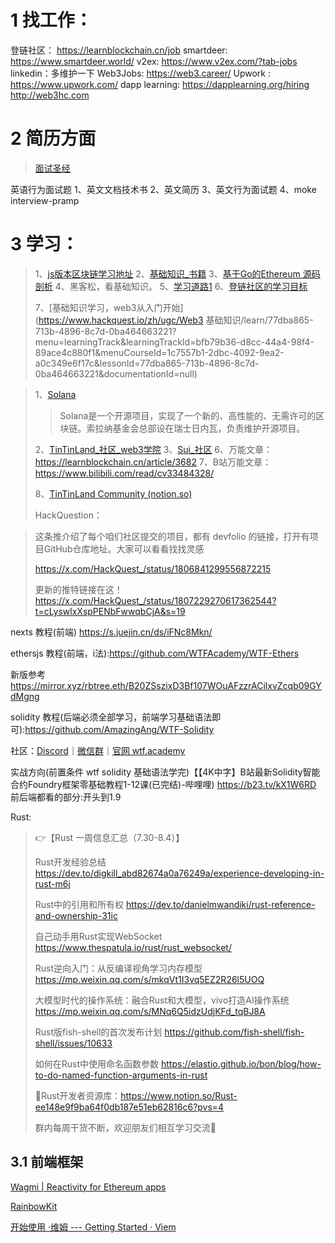 # 1 找工作： 
登链社区： https://learnblockchain.cn/job
smartdeer: https://www.smartdeer.world/
v2ex: https://www.v2ex.com/?tab-jobs
linkedin：多维护一下
Web3Jobs: https://web3.career/
Upwork : https://www.upwork.com/
dapp learning: https://dapplearning.org/hiring
http://web3hc.com



# 2 简历方面

> [面试圣经](https://zhuanlan.zhihu.com/p/101417295)

英语行为面试题
1、英文文档技术书
2、英文简历
3、英文行为面试题
4、moke interview-pramp



# 3 学习：

> 1、[js版本区块链学习地址](https://github.com/smartcontractkit/full-blockchain-solidity-course-js?tab=readme-ov-file)
> 2、[基础知识_书籍](https://github.com/inoutcode/ethereum_book)
> 3、[基于Go的Ethereum 源码剖析](https://github.com/ABCDELabs/Understanding-Ethereum-Go-version)
> 4、黑客松，看基础知识。
> 5、[学习道路1](https://www.wtf.academy/)
> 6、[登链社区的学习目标](https://learnblockchain.cn/article/7990)
>
> 7、[基础知识学习，web3从入门开始](https://www.hackquest.io/zh/ugc/Web3 基础知识/learn/77dba865-713b-4896-8c7d-0ba464663221?menu=learningTrack&learningTrackId=bfb79b36-d8cc-44a4-98f4-89ace4c880f1&menuCourseId=1c7557b1-2dbc-4092-9ea2-a0c349e6f17c&lessonId=77dba865-713b-4896-8c7d-0ba464663221&documentationId=null)

> 1、[Solana](https://solana.com/zh)
>
> > Solana是一个开源项目，实现了一个新的、高性能的、无需许可的区块链。索拉纳基金会总部设在瑞士日内瓦，负责维护开源项目。
>
> 2、[TinTinLand_社区_web3学院](https://tintinland.com/)
> 3、[Sui_社区](https://sui.io/)
> 6、万能文章： https://learnblockchain.cn/article/3682
> 7、B站万能文章： https://www.bilibili.com/read/cv33484328/
>
> 8、[TinTinLand Community (notion.so)](https://www.notion.so/TinTinLand-Community-3f0b56879c57411f9a04dd82ba541e6a)
>
> HackQuestion：

> 这条推介绍了每个咱们社区提交的项目，都有 devfolio 的链接，打开有项目GitHub仓库地址。大家可以看看找找灵感
>
> https://x.com/HackQuest_/status/1806841299556872215
>
> 更新的推特链接在这！https://x.com/HackQuest_/status/1807229270617362544?t=cLyswlxXspPENbFwwqbCjA&s=19
>
> 
>
> 


nexts 教程(前端) https://s.juejin.cn/ds/iFNc8Mkn/

ethersjs 教程(前端，i法):https://github.com/WTFAcademy/WTF-Ethers

新版参考
https://mirror.xyz/rbtree.eth/B20ZSszixD3Bf107WOuAFzzrACilxvZcqb09GYdMgng

solidity 教程(后端必须全部学习，前端学习基础语法即可):https://github.com/AmazingAng/WTF-Solidity

社区：[Discord](https://discord.gg/5akcruXrsk)｜[微信群](https://docs.google.com/forms/d/e/1FAIpQLSe4KGT8Sh6sJ7hedQRuIYirOoZK_85miz3dw7vA1-YjodgJ-A/viewform?usp=sf_link)｜[官网 wtf.academy](https://wtf.academy/)

实战方向(前置条件 wtf solidity 基础语法学完)【【4K中字】B站最新Solidity智能合约Foundry框架零基础教程1-12课(已完结)-哔哩哩)
https://b23.tv/kX1W6RD
前后端都看的部分:开头到1.9


Rust:
> 👉【Rust 一周信息汇总（7.30-8.4）】
>
> Rust开发经验总结
> https://dev.to/digkill_abd82674a0a76249a/experience-developing-in-rust-m6j
>
> Rust中的引用和所有权
> https://dev.to/danielmwandiki/rust-reference-and-ownership-31ic
>
> 自己动手用Rust实现WebSocket
> https://www.thespatula.io/rust/rust_websocket/
>
> Rust逆向入门：从反编译视角学习内存模型
> https://mp.weixin.qq.com/s/mkqVt1I3vq5EZ2R26l5UOQ
>
> 大模型时代的操作系统：融合Rust和大模型，vivo打造AI操作系统
> https://mp.weixin.qq.com/s/MNq6Q5idzUdjKFd_tqBJ8A
>
> Rust版fish-shell的首次发布计划
> https://github.com/fish-shell/fish-shell/issues/10633
>
> 如何在Rust中使用命名函数参数
> https://elastio.github.io/bon/blog/how-to-do-named-function-arguments-in-rust
>
> 📍Rust开发者资源库：https://www.notion.so/Rust-ee148e9f9ba64f0db187e51eb62816c6?pvs=4
>
> 群内每周干货不断，欢迎朋友们相互学习交流👏




## 3.1 前端框架
[Wagmi | Reactivity for Ethereum apps](https://wagmi.sh/)

[RainbowKit](https://www.rainbowkit.com/zh-CN)

[开始使用 ·维姆 --- Getting Started · Viem](https://viem.sh/docs/getting-started.html)

